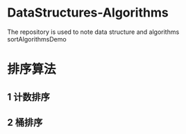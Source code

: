 # DataStructures-Algorithms
The repository is used to note data structure and algorithms sortAlgorithmsDemo

# 排序算法
## 1 计数排序
## 2 桶排序